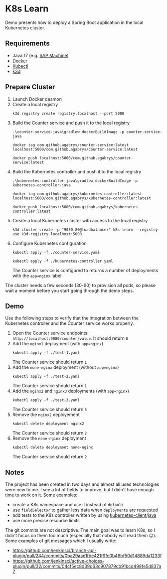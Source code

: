 # K8s Learn

Demo presents how to deploy a Spring Boot application in the local Kubernetes cluster.

## Requirements

* Java 17 (e.g. [SAP Machine](https://sapmachine.io/))
* [Docker](https://docs.docker.com/get-docker/)
* [Kubectl](https://kubernetes.io/docs/tasks/tools/#kubectl)
* [k3d](https://k3d.io/)

## Prepare Cluster

1. Launch Docker deamon
2. Create a local registry
   ```shell
   k3d registry create registry.localhost --port 5000
   ```
3. Build the Counter service and push it to the local registry
   ```shell
   .\counter-service-java\gradlew dockerBuildImage -p counter-service-java
   ```
   ```shell
   docker tag com.github.agabrys/counter-service:latest localhost:5000/com.github.agabrys/counter-service:latest
   ```
   ```shell
   docker push localhost:5000/com.github.agabrys/counter-service:latest
   ```
4. Build the Kubernetes controller and push it to the local registry
   ```shell
   .\kubernetes-controller-java\gradlew dockerBuildImage -p kubernetes-controller-java
   ```
   ```shell
   docker tag com.github.agabrys/kubernetes-controller:latest localhost:5000/com.github.agabrys/kubernetes-controller:latest
   ```
   ```shell
   docker push localhost:5000/com.github.agabrys/kubernetes-controller:latest
   ```
5. Create a local Kubernetes cluster with access to the local registry
   ```shell
   k3d cluster create -p "9080:80@loadbalancer" k8s-learn --registry-use k3d-registry.localhost:5000
   ```
6. Configure Kubernetes configuration
   ```shell
   kubectl apply -f ./counter-service.yaml
   ```
   ```shell
   kubectl apply -f ./kubernetes-controller.yaml
   ```
   The Counter service is configured to returns a number of deployments with the `app=nginx` label

The cluster needs a few seconds (30-60) to provision all pods, so please wait a moment before you start going through the demo steps.

## Demo

Use the following steps to verify that the integration between the Kubernetes controller and the Counter service works properly.

1. Open the Counter service endpoints: `http://localhost:9080/counter/value`. It should return `0`
2. Add the `nginx1` deployment (with `app=nginx`)
   ```shell
   kubectl apply -f ./test-1.yaml
   ```
   The Counter service should return `1`
3. Add the `none-nginx` deployment (without `app=nginx`)
   ```shell
   kubectl apply -f ./test-2.yaml
   ```
   The Counter service should return `1`
4. Add the `nginx2` and `nginx3` deployments (with `app=nginx`)
   ```shell
   kubectl apply -f ./test-3.yaml
   ```
   The Counter service should return `3`
5. Remove the `nginx2` deployement
   ```shell
   kubectl delete deployment nginx2
   ```
   The Counter service should return `2`
6. Remove the `none-nginx` deployment
   ```shell
   kubectl delete deployment none-nginx
   ```
   The Counter service should return `2`

## Notes

The project has been created in two days and almost all used technologies were new to me. I see a lot of fields to improve, but I didn't have enough time to work on it. Some examples:
- create a K8s namespace and use it instead of `default`
- use `fieldSelector` to gather less data when `deployments` are requested
- add tests to the K8s controller written by using [kubernetes-client/java](https://github.com/kubernetes-client/java)
- use more precise resource limits 

The git commits are not descriptive. The main goal was to learn K8s, so I didn't focus on them too much (especially that nobody will read them 😉). Some examples of git messages which I usually write:
- https://github.com/jenkinsci/branch-api-plugin/pull/244/commits/0ba29aae1fbe421f9fc0b46bf50d14889da1233f
- https://github.com/jenkinsci/active-choices-plugin/pull/32/commits/04cf5ec8d39d63c907879cb91bcd498fe5d837a7
